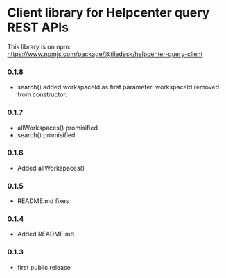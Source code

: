 # Client library for Helpcenter query REST APIs

This library is on npm: https://www.npmjs.com/package/@tiledesk/helpcenter-query-client

### 0.1.8
- search() added workspaceId as first parameter. workspaceId removed from constructor.

### 0.1.7
- allWorkspaces() promisified
- search() promisified

### 0.1.6
- Added allWorkspaces()

### 0.1.5
- README.md fixes

### 0.1.4
- Added README.md

### 0.1.3
- first public release
